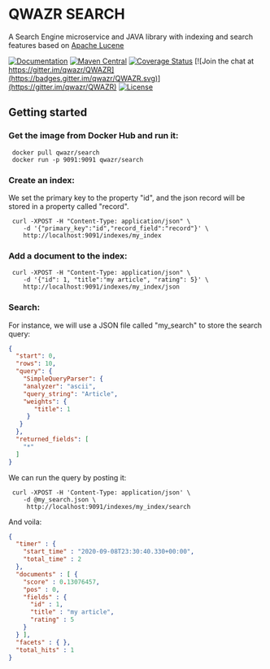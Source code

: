 QWAZR SEARCH
============

A Search Engine microservice and JAVA library with indexing and search features based on
[Apache Lucene](https://lucene.apache.org/core/)

[![Documentation](https://img.shields.io/badge/Documentation-orange.svg)](https://www.qwazr.com/search)
[![Maven Central](https://maven-badges.herokuapp.com/maven-central/com.qwazr/qwazr-search/badge.svg)](https://maven-badges.herokuapp.com/maven-central/com.qwazr/qwazr-search)
[![Coverage Status](https://coveralls.io/repos/github/qwazr/search/badge.svg?branch=master)](https://coveralls.io/github/qwazr/search?branch=master)
[![Join the chat at https://gitter.im/qwazr/QWAZR](https://badges.gitter.im/qwazr/QWAZR.svg)](https://gitter.im/qwazr/QWAZR)
[![License](https://img.shields.io/badge/license-Apache%202.0-blue.svg)](https://opensource.org/licenses/Apache-2.0)


Getting started
---------------

### Get the image from Docker Hub and run it:

     docker pull qwazr/search 
     docker run -p 9091:9091 qwazr/search
     
     
### Create an index:

We set the primary key to the property "id", and the json record will be stored in a property called "record".
 
     curl -XPOST -H "Content-Type: application/json" \
        -d '{"primary_key":"id","record_field":"record"}' \
        http://localhost:9091/indexes/my_index

 
### Add a document to the index:

     curl -XPOST -H "Content-Type: application/json" \
        -d '{"id": 1, "title":"my article", "rating": 5}' \
        http://localhost:9091/indexes/my_index/json

### Search:
 
For instance, we will use a JSON file called "my_search" to store the search query:

```json
{
  "start": 0,
  "rows": 10,
  "query": {
    "SimpleQueryParser": {
    "analyzer": "ascii",
    "query_string": "Article",
    "weights": {
       "title": 1
     }
   }
  },
  "returned_fields": [
    "*"
  ]
}
```

We can run the query by posting it:

     curl -XPOST -H 'Content-Type: application/json' \
        -d @my_search.json \
         http://localhost:9091/indexes/my_index/search


And voila:

```json
{
  "timer" : {
    "start_time" : "2020-09-08T23:30:40.330+00:00",
    "total_time" : 2
  },
  "documents" : [ {
    "score" : 0.13076457,
    "pos" : 0,
    "fields" : {
      "id" : 1,
      "title" : "my article",
      "rating" : 5
    }
  } ],
  "facets" : { },
  "total_hits" : 1
}    
```
